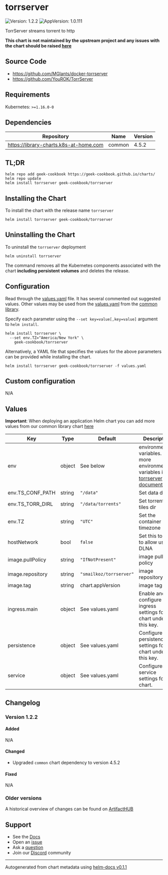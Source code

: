 # torrserver

![Version: 1.2.2](https://img.shields.io/badge/Version-1.2.2-informational?style=flat-square) ![AppVersion: 1.0.111](https://img.shields.io/badge/AppVersion-1.0.111-informational?style=flat-square)

TorrServer streams torrent to http

**This chart is not maintained by the upstream project and any issues with the chart should be raised [here](https://github.com/geek-cookbook/charts/issues/new/choose)**

## Source Code

* <https://github.com/MGlants/docker-torrserver>
* <https://github.com/YouROK/TorrServer>

## Requirements

Kubernetes: `>=1.16.0-0`

## Dependencies

| Repository | Name | Version |
|------------|------|---------|
| https://library-charts.k8s-at-home.com | common | 4.5.2 |

## TL;DR

```console
helm repo add geek-cookbook https://geek-cookbook.github.io/charts/
helm repo update
helm install torrserver geek-cookbook/torrserver
```

## Installing the Chart

To install the chart with the release name `torrserver`

```console
helm install torrserver geek-cookbook/torrserver
```

## Uninstalling the Chart

To uninstall the `torrserver` deployment

```console
helm uninstall torrserver
```

The command removes all the Kubernetes components associated with the chart **including persistent volumes** and deletes the release.

## Configuration

Read through the [values.yaml](./values.yaml) file. It has several commented out suggested values.
Other values may be used from the [values.yaml](https://github.com/geek-cookbook/library-charts/tree/main/charts/stable/common/values.yaml) from the [common library](https://github.com/geek-cookbook/library-charts/tree/main/charts/stable/common).

Specify each parameter using the `--set key=value[,key=value]` argument to `helm install`.

```console
helm install torrserver \
  --set env.TZ="America/New York" \
    geek-cookbook/torrserver
```

Alternatively, a YAML file that specifies the values for the above parameters can be provided while installing the chart.

```console
helm install torrserver geek-cookbook/torrserver -f values.yaml
```

## Custom configuration

N/A

## Values

**Important**: When deploying an application Helm chart you can add more values from our common library chart [here](https://github.com/geek-cookbook/library-charts/tree/main/charts/stable/common)

| Key | Type | Default | Description |
|-----|------|---------|-------------|
| env | object | See below | environment variables. See more environment variables in the [torrserver documentation](https://torrserver.org/docs). |
| env.TS_CONF_PATH | string | `"/data"` | Set data dir |
| env.TS_TORR_DIRL | string | `"/data/torrents"` | Set torrent-tiles dir |
| env.TZ | string | `"UTC"` | Set the container timezone |
| hostNetwork | bool | `false` | Set this to `true` to allow using DLNA |
| image.pullPolicy | string | `"IfNotPresent"` | image pull policy |
| image.repository | string | `"smailkoz/torrserver"` | image repository |
| image.tag | string | chart.appVersion | image tag |
| ingress.main | object | See values.yaml | Enable and configure ingress settings for the chart under this key. |
| persistence | object | See values.yaml | Configure persistence settings for the chart under this key. |
| service | object | See values.yaml | Configures service settings for the chart. |

## Changelog

### Version 1.2.2

#### Added

N/A

#### Changed

* Upgraded `common` chart dependency to version 4.5.2

#### Fixed

N/A

### Older versions

A historical overview of changes can be found on [ArtifactHUB](https://artifacthub.io/packages/helm/geek-cookbook/torrserver?modal=changelog)

## Support

- See the [Docs](https://docs.geek-cookbook.com/our-helm-charts/getting-started/)
- Open an [issue](https://github.com/geek-cookbook/charts/issues/new/choose)
- Ask a [question](https://github.com/geek-cookbook/organization/discussions)
- Join our [Discord](http://chat.funkypenguin.co.nz) community

----------------------------------------------
Autogenerated from chart metadata using [helm-docs v0.1.1](https://github.com/geek-cookbook/helm-docs/releases/v0.1.1)
